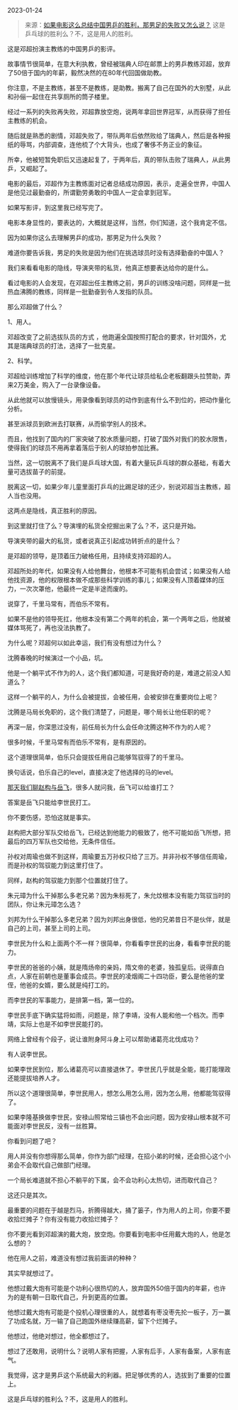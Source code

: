 2023-01-24

> 来源：[如果电影这么总结中国男乒的胜利，那男足的失败又怎么说？](http://mp.weixin.qq.com/s?__biz=MzU3NDc5Nzc0NQ==&mid=2247522282&idx=1&sn=337bd20e677681967e3d3b3698a663fe&chksm=fd2e3534ca59bc22789702d99f1140a7382f8d454225f71c88f6fac9257ea34528c8207d219f&scene=27#wechat_redirect)
> 这是乒乓球的胜利么？不，这是用人的胜利。​

这是邓超扮演主教练的中国男乒的影评。

故事情节很简单，在意大利执教，曾经被瑞典人印在邮票上的男乒教练邓超，放弃了50倍于国内的年薪，毅然决然的在80年代回国做助教。

你注意，不是主教练，甚至不是教练，是助教。搬离了自己在国外的大别墅，从此和孙俪一起住在共享厕所的筒子楼里。

经过一系列的失败再失败，邓超靠放空炮，说两年拿回世界冠军，从而获得了担任主教练的机会。  

随后就是熟悉的剧情，邓超失败了，带队两年后依然败给了瑞典人，然后是各种报纸的辱骂，内部调查，连他梳了个大背头，也成了奢侈不务正业的象征。  

所幸，他被短暂免职后又迅速起复了，于两年后，真的带队击败了瑞典人，从此男乒，又崛起了。  

电影的最后，邓超作为主教练面对记者总结成功原因，表示，走遍全世界，中国人是他见过最勤奋的，所谓勤劳勇敢的中国人一定会拿到冠军。  

如果写影评，到这里我已经写完了。  

电影本身显性的，要表达的，大概就是这样，当然，你们知道，这个我肯定不信。  

因为如果你这么去理解男乒的成功，那男足为什么失败？  

难道你要告诉我，男足的失败是因为他们在挑选球员时没有选择勤奋的中国人？

我们来看看电影的隐线，导演夹带的私货，他真正想要表达给你的是什么。  

看过电影的人会发现，在邓超出任主教练之前，男乒的训练没啥问题，同样是一批热血沸腾的教练，同样是一批勤奋到令人发指的队员。  

那么邓超做了什么？  

1、用人。  

邓超改变了之前选拔队员的方式 ，他跑遍全国按照打配合的要求，针对国外，尤其是瑞典球员的打法，选择了一批克星。

2、科学。  

邓超给训练增加了科学的维度，他在那个年代让球员给私企老板翻跟头拉赞助，弄来2万美金，购入了一台录像设备。

从此他就可以放慢镜头，用录像看到球员的动作到底有什么不到位的，把动作量化分析。  

甚至派球员到欧洲去打联赛，从而偷学别人的技术。

而且，他找到了国内的厂家突破了胶水质量问题，打破了国外对我们的胶水限售，使得我们的球员不用再拿着落后于别人的球拍参加比赛。

当然，这一切脱离不了我们是乒乓球大国，有着大量玩乒乓球的群众基础，有着大量可选拔苗子的前提。  

脱离这一切，如果少年儿童里面打乒乓的比踢足球的还少，别说邓超当主教练，超人当也没用。

这两点是隐线，真正胜利的原因。  

到这里就打住了么？导演埋的私货全挖掘出来了么？不，这只是开始。

导演夹带的最大的私货，或者说真正引起成功转折点的是什么？  

是邓超的领导，是顶着压力破格任用，且持续支持邓超的人。

邓超所处的年代，如果没有人给他舞台，他根本不可能有机会尝试；如果没有人给他找资源，他的权限根本做不成那些科学训练的事儿；如果没有人顶着媒体的压力，一次次罩他，他最终一定是半途而废的。  

说穿了，千里马常有，而伯乐不常有。  

如果不是他的领导死扛，他根本没有第二个两年的机会，第一个两年之后，他就被媒体骂死了，再也没法执教了。  

为什么呢？邓超何以如此幸运，我们有没有想过为什么？  

沈腾春晚的时候演过一个小品，坑。  

他是一个躺平式不作为的人，这个我们都知道，可是我好奇的是，难道之前没人知道么？

这样一个躺平的人，为什么会被提拔，会被任用，会被安排在重要岗位上呢？  

沈腾是马局长免职的，这个我们清楚了，问题是，哪个局长让他任职的呢？  

再深一层，你深思过没有，前任局长为什么会任命沈腾这种不作为的人呢？  

很多时候，千里马常有而伯乐不常有，是有原因的。  

这个道理很简单，伯乐只会提拔任用自己能够驾驭得了的千里马。  

换句话说，伯乐自己的level，直接决定了他选择的马的level。  

[那天我们聊赵构与岳飞](http://mp.weixin.qq.com/s?__biz=MzU0MjYwNDU2Mw==&mid=2247509436&idx=1&sn=024b46e45c52bf8795c750953c5f019f&chksm=fb1ac9c0cc6d40d6d71a3848f194b5585c61b80122f41682e217aae40e20f5540f5c7e3af2da&scene=21#wechat_redirect)，很多人就问我，岳飞可以给谁打工？  

答案是岳飞只能给李世民打工。

你不要伤感，恐怕这就是事实。  

赵构把大部分军队交给岳飞，已经达到他能力的极致了，他不可能如岳飞所想，把最后的四万军队也交给他，无条件信任。  

孙权对周瑜也做不到这样，周瑜要五万孙权只给了三万。并非孙权不够信任周瑜，而是孙权的驾驭能力到这里打住了。  

同样，赵构的驾驭能力到那个位置就打住了。  

朱元璋为什么干掉那么多老兄弟？因为朱标死了，朱允炆根本没有能力驾驭当时的团队，你让朱元璋怎么选？  

刘邦为什么干掉那么多老兄弟？因为刘邦出身很低，他的兄弟昔日不是伙伴，就是自己的上司，甚至上司的上司。  

李世民为什么和上面两个不一样？很简单，你看看李世民的出身，看看李世民的能力。  

李世民的爸爸的小姨，就是隋炀帝的亲妈，隋文帝的老婆，独孤皇后。说得直白点，人家在前朝也是董事会成员。李世民的凌烟阁二十四功臣，要么是他爸的堂侄，他爸的女婿，要么就是纯打工的。

而李世民的军事能力，是排第一档，第一位的。

李世民手底下确实猛将如雨，问题是，除了李靖，没有人能和他一个档次。而李靖，实际上也是不如李世民能打的。

网络上曾经有个段子，说让谁附身阿斗身上可以帮助诸葛亮北伐成功？

有人说李世民。

如果李世民到位，那么诸葛亮可以直接退休了。李世民几乎就是全能，能打能理政还能提拔培养人才。

所以这个道理很简单，李世民用人，想怎么用怎么用，因为怎么用，他都能驾驭得了。  

如果李隆基换做李世民，安禄山照常给三镇也不会出问题，因为安禄山根本就不可能面对李世民反，没有一丝胜算。  

你看到问题了吧？  

用人并没有你想得那么简单，你作为部门经理，在招小弟的时候，还会担心这个小弟会不会取代自己做部门经理。  

一个局长难道就不担心不躺平的下属，会不会功利心太热切，进而取代自己？  

这还只是其次。

最重要的问题在于越是烈马，折腾得越大，捅了篓子，作为用人的上司，你要不要收拾烂摊子？你有没有能力收拾烂摊子？

你不要光看到邓超演的戴大炮，放空炮。你要看到电影中任用戴大炮的人，他是怎么想的？

他在用人之前，难道没有想过我前面讲的种种？

其实早就想过了。

他想过戴大炮有可能是个功利心很热切的人，放弃国外50倍于国内的年薪，也许为的是有朝一日取代自己，升到更高的位置。

他想过戴大炮有可能是个投机心理很重的人，就想着有枣没枣先抡一板子，万一赢了功成名就，万一输了自己跑国外继续赚高薪，留下个烂摊子。

他想过，他绝对想过，他全都想过了。  

想过了还敢用，说明什么？说明人家有把握，人家有后手，人家有备案，人家有底气。  

我觉得，这才是男乒这个系统最大的利器。把足够优秀的人，选拔到了重要的位置上。  

这是乒乓球的胜利么？不，这是用人的胜利。


